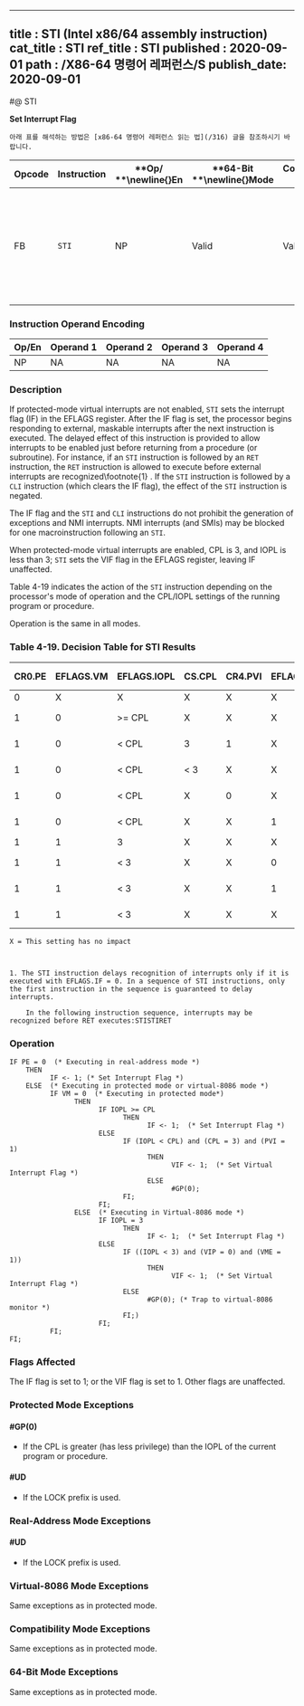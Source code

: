 ----------------------------
title : STI (Intel x86/64 assembly instruction)
cat_title : STI
ref_title : STI
published : 2020-09-01
path : /X86-64 명령어 레퍼런스/S
publish_date: 2020-09-01
----------------------------


#@ STI

**Set Interrupt Flag**

```lec-info
아래 표를 해석하는 방법은 [x86-64 명령어 레퍼런스 읽는 법](/316) 글을 참조하시기 바랍니다.
```

|**Opcode**|**Instruction**|**Op/ **\newline{}**En**|**64-Bit **\newline{}**Mode**|**Compat/**\newline{}**Leg Mode**|**Description**|
|----------|---------------|------------------------|-----------------------------|---------------------------------|---------------|
|FB|`STI` |NP|Valid|Valid|Set interrupt flag; external, maskable interrupts enabled at the end of the next instruction.|
### Instruction Operand Encoding


|Op/En|Operand 1|Operand 2|Operand 3|Operand 4|
|-----|---------|---------|---------|---------|
|NP|NA|NA|NA|NA|
### Description


If protected-mode virtual interrupts are not enabled, `STI` sets the interrupt flag (IF) in the EFLAGS register. After the IF flag is set, the processor begins responding to external, maskable interrupts after the next instruction is executed. The delayed effect of this instruction is provided to allow interrupts to be enabled just before returning from a procedure (or subroutine). For instance, if an `STI` instruction is followed by an `RET` instruction, the `RET` instruction is allowed to execute before external interrupts are recognized\footnote{1} . If the `STI` instruction is followed by a `CLI` instruction (which clears the IF flag), the effect of the `STI` instruction is negated. 

The IF flag and the `STI` and `CLI` instructions do not prohibit the generation of exceptions and NMI interrupts. NMI interrupts (and SMIs) may be blocked for one macroinstruction following an `STI`.

When protected-mode virtual interrupts are enabled, CPL is 3, and IOPL is less than 3; `STI` sets the VIF flag in the EFLAGS register, leaving IF unaffected.

Table 4-19 indicates the action of the `STI` instruction depending on the processor's mode of operation and the CPL/IOPL settings of the running program or procedure.

Operation is the same in all modes.

### Table 4-19.  Decision Table for STI Results 


|**CR0.PE**|**EFLAGS.VM**|**EFLAGS.IOPL**|**CS.CPL**|**CR4.PVI**|**EFLAGS.VIP**|**CR4.VME**|**STI Result**|
|----------|-------------|---------------|----------|-----------|--------------|-----------|--------------|
|0|X|X|X|X|X|X|**IF** = **1**|
|1|0|>= CPL|X|X|X|X|**IF **= **1**|
|1|0|< CPL|3|1|X|X|**VIF **=** 1**|
|1|0|< CPL|< 3|X|X|X|**GP Fault**|
|1|0|< CPL|X|0|X|X|**GP Fault**|
|1|0|< CPL|X|X|1|X|**GP Fault**|
|1|1|3|X|X|X|X|**IF** = **1**|
|1|1|< 3|X|X|0|1|**VIF = 1**|
|1|1|< 3|X|X|1|X|**GP Fault**|
|1|1|< 3|X|X|X|0|**GP Fault**|

```note
X = This setting has no impact
```
```sidenote


1. The STI instruction delays recognition of interrupts only if it is executed with EFLAGS.IF = 0. In a sequence of STI instructions, only the first instruction in the sequence is guaranteed to delay interrupts.

    In the following instruction sequence, interrupts may be recognized before RET executes:STISTIRET
```
### Operation

```info-verb
IF PE = 0  (* Executing in real-address mode *)
    THEN 
          IF <- 1; (* Set Interrupt Flag *)
    ELSE  (* Executing in protected mode or virtual-8086 mode *)
          IF VM = 0  (* Executing in protected mode*)
                THEN
                      IF IOPL >= CPL
                            THEN
                                  IF <- 1;  (* Set Interrupt Flag *)
                      ELSE
                            IF (IOPL < CPL) and (CPL = 3) and (PVI = 1)
                                  THEN 
                                        VIF <- 1;  (* Set Virtual Interrupt Flag *)
                                  ELSE 
                                        #GP(0);
                            FI;
                      FI;
                ELSE  (* Executing in Virtual-8086 mode *)
                      IF IOPL = 3
                            THEN
                                  IF <- 1;  (* Set Interrupt Flag *)
                      ELSE 
                            IF ((IOPL < 3) and (VIP = 0) and (VME = 1))
                                  THEN
                                        VIF <- 1;  (* Set Virtual Interrupt Flag *)
                            ELSE
                                  #GP(0); (* Trap to virtual-8086 monitor *)
                            FI;)
                      FI;
          FI; 
FI;
```
### Flags Affected


The IF flag is set to 1; or the VIF flag is set to 1. Other flags are unaffected.


### Protected Mode Exceptions

#### #GP(0)
* If the CPL is greater (has less privilege) than the IOPL of the current program or procedure. 

#### #UD
* If the LOCK prefix is used.

### Real-Address Mode Exceptions

#### #UD
* If the LOCK prefix is used.

### Virtual-8086 Mode Exceptions



Same exceptions as in protected mode.


### Compatibility Mode Exceptions



Same exceptions as in protected mode.


### 64-Bit Mode Exceptions



Same exceptions as in protected mode.

